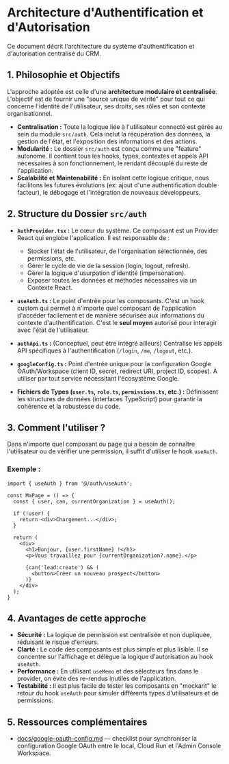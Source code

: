 # Architecture d'Authentification et d'Autorisation

Ce document décrit l'architecture du système d'authentification et d'autorisation centralisé du CRM.

## 1. Philosophie et Objectifs

L'approche adoptée est celle d'une **architecture modulaire et centralisée**. L'objectif est de fournir une "source unique de vérité" pour tout ce qui concerne l'identité de l'utilisateur, ses droits, ses rôles et son contexte organisationnel.

- **Centralisation :** Toute la logique liée à l'utilisateur connecté est gérée au sein du module `src/auth`. Cela inclut la récupération des données, la gestion de l'état, et l'exposition des informations et des actions.
- **Modularité :** Le dossier `src/auth` est conçu comme une "feature" autonome. Il contient tous les hooks, types, contextes et appels API nécessaires à son fonctionnement, le rendant découplé du reste de l'application.
- **Scalabilité et Maintenabilité :** En isolant cette logique critique, nous facilitons les futures évolutions (ex: ajout d'une authentification double facteur), le débogage et l'intégration de nouveaux développeurs.

## 2. Structure du Dossier `src/auth`

- **`AuthProvider.tsx` :** Le cœur du système. Ce composant est un Provider React qui englobe l'application. Il est responsable de :
    - Stocker l'état de l'utilisateur, de l'organisation sélectionnée, des permissions, etc.
    - Gérer le cycle de vie de la session (login, logout, refresh).
    - Gérer la logique d'usurpation d'identité (impersonation).
    - Exposer toutes les données et méthodes nécessaires via un Contexte React.

- **`useAuth.ts` :** Le point d'entrée pour les composants. C'est un hook custom qui permet à n'importe quel composant de l'application d'accéder facilement et de manière sécurisée aux informations du contexte d'authentification. C'est le **seul moyen** autorisé pour interagir avec l'état de l'utilisateur.

- **`authApi.ts` :** (Conceptuel, peut être intégré ailleurs) Centralise les appels API spécifiques à l'authentification (`/login`, `/me`, `/logout`, etc.).

- **`googleConfig.ts` :** Point d'entrée unique pour la configuration Google OAuth/Workspace (client ID, secret, redirect URI, project ID, scopes). À utiliser par tout service nécessitant l'écosystème Google.

- **Fichiers de Types (`user.ts`, `role.ts`, `permissions.ts`, etc.) :** Définissent les structures de données (interfaces TypeScript) pour garantir la cohérence et la robustesse du code.

## 3. Comment l'utiliser ?

Dans n'importe quel composant ou page qui a besoin de connaître l'utilisateur ou de vérifier une permission, il suffit d'utiliser le hook `useAuth`.

### Exemple :

```tsx
import { useAuth } from '@/auth/useAuth';

const MaPage = () => {
  const { user, can, currentOrganization } = useAuth();

  if (!user) {
    return <div>Chargement...</div>;
  }

  return (
    <div>
      <h1>Bonjour, {user.firstName} !</h1>
      <p>Vous travaillez pour {currentOrganization?.name}.</p>

      {can('lead:create') && (
        <button>Créer un nouveau prospect</button>
      )}
    </div>
  );
}
```

## 4. Avantages de cette approche

- **Sécurité :** La logique de permission est centralisée et non dupliquée, réduisant le risque d'erreurs.
- **Clarté :** Le code des composants est plus simple et plus lisible. Il se concentre sur l'affichage et délègue la logique d'autorisation au hook `useAuth`.
- **Performance :** En utilisant `useMemo` et des sélecteurs fins dans le provider, on évite des re-rendus inutiles de l'application.
- **Testabilité :** Il est plus facile de tester les composants en "mockant" le retour du hook `useAuth` pour simuler différents types d'utilisateurs et de permissions.

## 5. Ressources complémentaires

- [docs/google-oauth-config.md](../../docs/google-oauth-config.md) — checklist pour synchroniser la configuration Google OAuth entre le local, Cloud Run et l'Admin Console Workspace.
